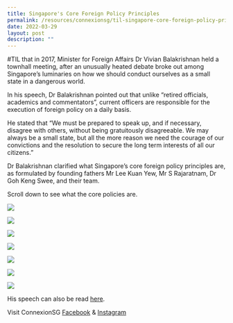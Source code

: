 ```yaml
---
title: Singapore's Core Foreign Policy Principles
permalink: /resources/connexionsg/til-singapore-core-foreign-policy-principles/
date: 2022-03-29
layout: post
description: ""
---
```

#TIL that in 2017, Minister for Foreign Affairs Dr Vivian Balakrishnan held a townhall meeting, after an unusually heated debate broke out among Singapore’s luminaries on how we should conduct ourselves as a small state in a dangerous world.

In his speech, Dr Balakrishnan pointed out that unlike “retired officials, academics and commentators”, current officers are responsible for the execution of foreign policy on a daily basis.

He stated that “We must be prepared to speak up, and if necessary, disagree with others, without being gratuitously disagreeable. We may always be a small state, but all the more reason we need the courage of our convictions and the resolution to secure the long term interests of all our citizens.”

Dr Balakrishnan clarified what Singapore’s core foreign policy principles are, as formulated by founding fathers Mr Lee Kuan Yew, Mr S Rajaratnam, Dr Goh Keng Swee, and their team.

Scroll down to see what the core policies are.

![](/images/vbalakrishnan-1.png)

![](/images/vbalakrishnan-2.png)

![](/images/vbalakrishnan-3.png)

![](/images/vbalakrishnan-4.png)

![](/images/vbalakrishnan-5.png)

![](/images/vbalakrishnan-6.png)

![](/images/vbalakrishnan-7.png)

His speech can also be read [here](https://www.mfa.gov.sg/Newsroom/Press-Statements-Transcripts-and-Photos/2017/07/Transcript-of-Remarks-by-Minister-for-Foreign-Affairs-Dr-Vivian-Balakrishnan-at-the-MFA-Townhall-on).

Visit ConnexionSG [Facebook](https://www.facebook.com/ConnexionSG) & [Instagram](https://www.instagram.com/connexionsg/)